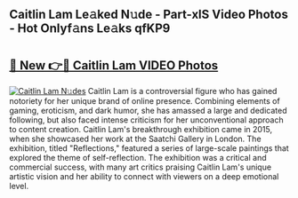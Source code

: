 ## Caitlin Lam Le𝚊ked N𝚞de - Part-xlS Video Photos - Hot Onlyf𝚊ns Le𝚊ks qfKP9

# <h2><a href="http://ab73310.deff.icu/?id=Caitlin+Lam">🔗 New 👉🔴 Caitlin Lam VIDEO Photos</a></h2>

[![Caitlin Lam N𝚞des](https://i.imgur.com/rIISA9y.gif)](http://ab73310.deff.icu/?id=Caitlin+Lam)
Caitlin Lam is a controversial figure who has gained notoriety for her unique brand of online presence. Combining elements of gaming, eroticism, and dark humor, she has amassed a large and dedicated following, but also faced intense criticism for her unconventional approach to content creation. Caitlin Lam's breakthrough exhibition came in 2015, when she showcased her work at the Saatchi Gallery in London. The exhibition, titled "Reflections," featured a series of large-scale paintings that explored the theme of self-reflection. The exhibition was a critical and commercial success, with many art critics praising Caitlin Lam's unique artistic vision and her ability to connect with viewers on a deep emotional level.
